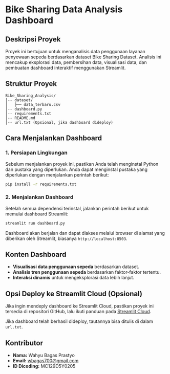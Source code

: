# Bike Sharing Data Analysis Dashboard

## Deskripsi Proyek

Proyek ini bertujuan untuk menganalisis data penggunaan layanan penyewaan sepeda berdasarkan dataset Bike Sharing Dataset. Analisis ini mencakup eksplorasi data, pembersihan data, visualisasi data, dan pembuatan dashboard interaktif menggunakan Streamlit.

## Struktur Proyek

```
Bike_Sharing_Analysis/
│-- dataset/
│   ├── data_terbaru.csv
│-- dashboard.py
│-- requirements.txt
│-- README.md
│-- url.txt (Opsional, jika dashboard dideploy)
```

## Cara Menjalankan Dashboard

### 1. Persiapan Lingkungan
Sebelum menjalankan proyek ini, pastikan Anda telah menginstal Python dan pustaka yang diperlukan. Anda dapat menginstal pustaka yang diperlukan dengan menjalankan perintah berikut:

```bash
pip install -r requirements.txt
```

### 2. Menjalankan Dashboard
Setelah semua dependensi terinstal, jalankan perintah berikut untuk memulai dashboard Streamlit:

```bash
streamlit run dashboard.py
```

Dashboard akan berjalan dan dapat diakses melalui browser di alamat yang diberikan oleh Streamlit, biasanya `http://localhost:8503`.

## Konten Dashboard
- **Visualisasi data penggunaan sepeda** berdasarkan dataset.
- **Analisis tren penggunaan sepeda** berdasarkan faktor-faktor tertentu.
- **Interaksi dinamis** untuk mengeksplorasi data lebih lanjut.

## Opsi Deploy ke Streamlit Cloud (Opsional)
Jika ingin mendeply dashboard ke Streamlit Cloud, pastikan proyek ini tersedia di repositori GitHub, lalu ikuti panduan pada [Streamlit Cloud](https://share.streamlit.io/).

Jika dashboard telah berhasil dideploy, tautannya bisa ditulis di dalam `url.txt`.

## Kontributor
- **Nama:** Wahyu Bagas Prastyo
- **Email:** wbagas700@gmail.com
- **ID Dicoding:** MC129D5Y0205



